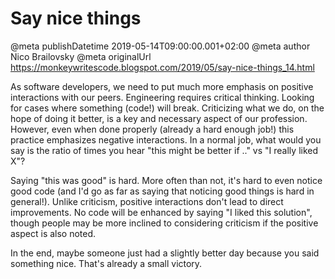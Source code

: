 # Say nice things

@meta publishDatetime 2019-05-14T09:00:00.001+02:00
@meta author Nico Brailovsky
@meta originalUrl https://monkeywritescode.blogspot.com/2019/05/say-nice-things_14.html

As software developers, we need to put much more emphasis on positive interactions with our peers. Engineering requires critical thinking. Looking for cases where something (code!) will break. Criticizing what we do, on the hope of doing it better, is a key and necessary aspect of our profession. However, even when done properly (already a hard enough job!) this practice emphasizes negative interactions. In a normal job, what would you say is the ratio of times you hear "this might be better if .." vs "I really liked X"?

Saying "this was good" is hard. More often than not, it's hard to even notice good code (and I'd go as far as saying that noticing good things is hard in general!). Unlike criticism, positive interactions don't lead to direct improvements. No code will be enhanced by saying "I liked this solution", though people may be more inclined to considering criticism if the positive aspect is also noted.

In the end, maybe someone just had a slightly better day because you said something nice. That's already a small victory.

